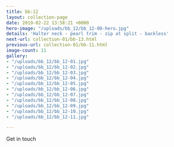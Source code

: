 ```yaml
---
title: bb:12
layout: collection-page
date: 2019-02-22 13:58:21 +0000
hero-image: "/uploads/bb_12/bb_12-00-hero.jpg"
details: 'Halter neck - pearl trim - zip at split - backless'
next-url: collection-01/bb-13.html
previous-url: collection-01/bb-11.html
image-count: 11
gallery:
- "/uploads/bb_12/bb_12-01.jpg"
- "/uploads/bb_12/bb_12-02.jpg"
- "/uploads/bb_12/bb_12-03.jpg"
- "/uploads/bb_12/bb_12-04.jpg"
- "/uploads/bb_12/bb_12-05.jpg"
- "/uploads/bb_12/bb_12-06.jpg"
- "/uploads/bb_12/bb_12-07.jpg"
- "/uploads/bb_12/bb_12-08.jpg"
- "/uploads/bb_12/bb_12-09.jpg"
- "/uploads/bb_12/bb_12-10.jpg"
- "/uploads/bb_12/bb_12-11.jpg"

---
```

Get in touch